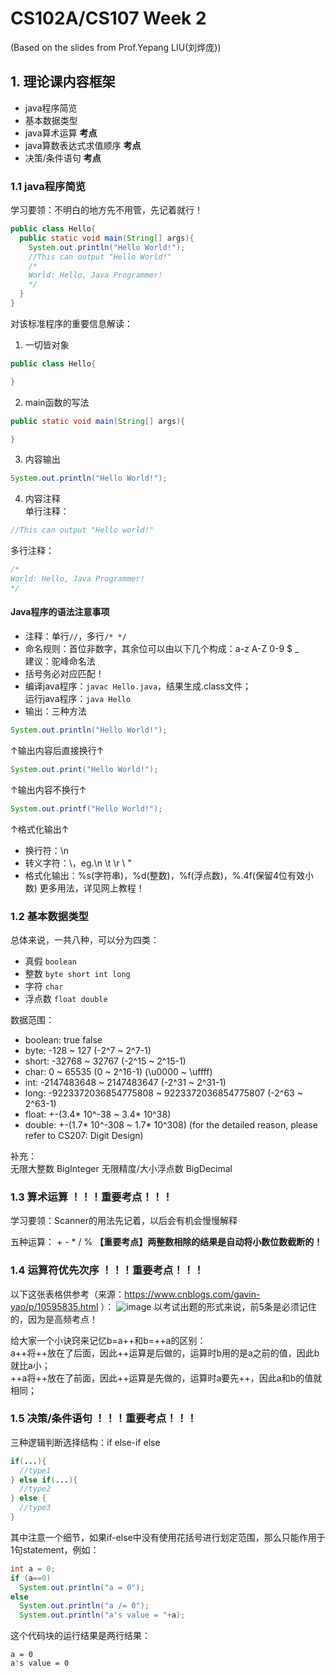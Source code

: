 # CS102A/CS107 Week 2
(Based on the slides from Prof.Yepang LIU(刘烨庞))        

## 1. 理论课内容框架
- java程序简览
- 基本数据类型
- java算术运算 **考点**
- java算数表达式求值顺序 **考点**
- 决策/条件语句 **考点**

### 1.1 java程序简览

学习要领：不明白的地方先不用管，先记着就行！      
```java
public class Hello{
  public static void main(String[] args){
    System.out.println("Hello World!");
    //This can output "Hello World!"
    /*
    World: Hello, Java Programmer!
    */
  }
}
```

对该标准程序的重要信息解读：     
1. 一切皆对象    
```java 
public class Hello{

}
```
2. main函数的写法
```java
public static void main(String[] args){

}
```
3. 内容输出
```java
System.out.println("Hello World!");
```
4. 内容注释     
单行注释：     
```java
//This can output "Hello world!"
```
多行注释：     
```java
/*     
World: Hello, Java Programmer!
*/    
```

#### Java程序的语法注意事项
- 注释：单行```//```，多行```/* */```      
- 命名规则：首位非数字，其余位可以由以下几个构成：a-z A-Z 0-9 $ _       
建议：驼峰命名法     
- 括号务必对应匹配！
- 编译java程序：```javac Hello.java```，结果生成.class文件；    
运行java程序：```java Hello```
- 输出：三种方法
```java
System.out.println("Hello World!");
```
↑输出内容后直接换行↑
```java
System.out.print("Hello World!");
```
↑输出内容不换行↑
```java
System.out.printf("Hello World!");
```
↑格式化输出↑

- 换行符：\n    
- 转义字符：\，eg.\n \t \r \\ \"
- 格式化输出：%s(字符串)，%d(整数)，%f(浮点数)，%.4f(保留4位有效小数) 更多用法，详见网上教程！

### 1.2 基本数据类型
总体来说，一共八种，可以分为四类：      
- 真假 ```boolean```
- 整数 ```byte short int long```
- 字符 ```char```
- 浮点数 ```float double```

数据范围：
- boolean: true false
- byte: -128 ~ 127 (-2^7 ~ 2^7-1)
- short: -32768 ~ 32767 (-2^15 ~ 2^15-1)
- char: 0 ~ 65535 (0 ~ 2^16-1) (\u0000 ~ \uffff)
- int: -2147483648 ~ 2147483647 (-2^31 ~ 2^31-1)
- long: -9223372036854775808 ~ 9223372036854775807 (-2^63 ~ 2^63-1)
- float: +-(3.4* 10^-38 ~ 3.4* 10^38)
- double: +-(1.7* 10^-308 ~ 1.7* 10^308)
(for the detailed reason, please refer to CS207: Digit Design)

补充：      
无限大整数 BigInteger
无限精度/大小浮点数 BigDecimal

### 1.3 算术运算 ！！！重要考点！！！
学习要领：Scanner的用法先记着，以后会有机会慢慢解释            

五种运算： + - * / %
**【重要考点】两整数相除的结果是自动将小数位数截断的！**

### 1.4 运算符优先次序 ！！！重要考点！！！
以下这张表格供参考（来源：https://www.cnblogs.com/gavin-yao/p/10595835.html ）：
![image](https://user-images.githubusercontent.com/64548919/135467035-18a0243f-3025-4f98-b1bd-2180359d05dc.png)
以考试出题的形式来说，前5条是必须记住的，因为是高频考点！

给大家一个小诀窍来记忆b=a++和b=++a的区别：      
a++将++放在了后面，因此++运算是后做的，运算时b用的是a之前的值，因此b就比a小；     
++a将++放在了前面，因此++运算是先做的，运算时a要先++，因此a和b的值就相同；    

### 1.5 决策/条件语句 ！！！重要考点！！！
三种逻辑判断选择结构：if else-if else
```java
if(...){
  //type1
} else if(...){
  //type2
} else {
  //type3
}
```

其中注意一个细节，如果if-else中没有使用花括号进行划定范围，那么只能作用于1句statement，例如：     
```java
int a = 0;
if (a==0)
  System.out.println("a = 0");
else 
  System.out.println("a /= 0");
  System.out.println("a's value = "+a);
```

这个代码块的运行结果是两行结果：
```
a = 0
a's value = 0
```
